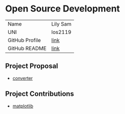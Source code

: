 # Open Source Development

|  |  | 
|:--|:--|
|Name| Lily Sam |
|UNI| los2119|
| GitHub Profile | [link](https://github.com/oforiwaasam) |
| GitHub README | [link](https://github.com/oforiwaasam/oforiwaasam/blob/main/README.md) |

## Project Proposal
- [converter](../projects/python/converter.md)

## Project Contributions
- [matplotlib](../projects/python/matplotlib.md)
